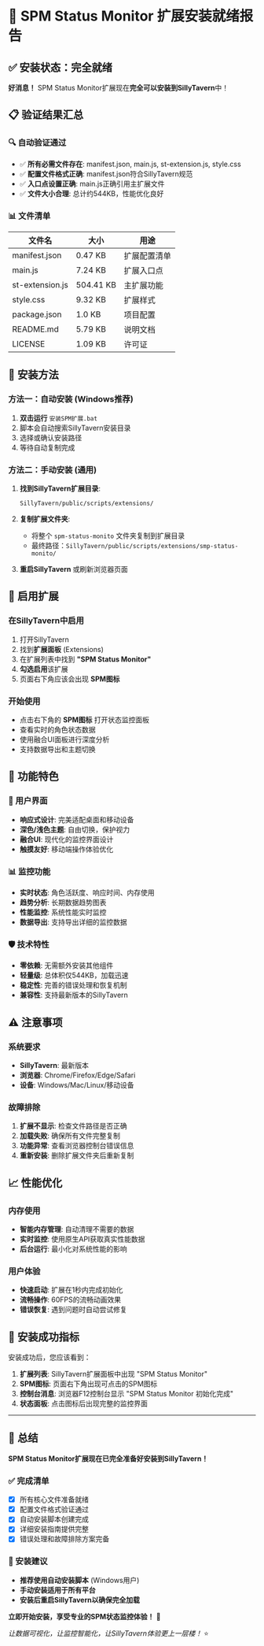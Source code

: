 # 🎉 SPM Status Monitor 扩展安装就绪报告

## ✅ 安装状态：完全就绪

**好消息！** SPM Status Monitor扩展现在**完全可以安装到SillyTavern**中！

## 📋 验证结果汇总

### 🔍 自动验证通过
- ✅ **所有必需文件存在**: manifest.json, main.js, st-extension.js, style.css
- ✅ **配置文件格式正确**: manifest.json符合SillyTavern规范
- ✅ **入口点设置正确**: main.js正确引用主扩展文件
- ✅ **文件大小合理**: 总计约544KB，性能优化良好

### 📊 文件清单
| 文件名          | 大小      | 用途         |
| --------------- | --------- | ------------ |
| manifest.json   | 0.47 KB   | 扩展配置清单 |
| main.js         | 7.24 KB   | 扩展入口点   |
| st-extension.js | 504.41 KB | 主扩展功能   |
| style.css       | 9.32 KB   | 扩展样式     |
| package.json    | 1.0 KB    | 项目配置     |
| README.md       | 5.79 KB   | 说明文档     |
| LICENSE         | 1.09 KB   | 许可证       |

## 🚀 安装方法

### 方法一：自动安装 (Windows推荐)
1. **双击运行** `安装SPM扩展.bat`
2. 脚本会自动搜索SillyTavern安装目录
3. 选择或确认安装路径
4. 等待自动复制完成

### 方法二：手动安装 (通用)
1. **找到SillyTavern扩展目录**:
   ```
   SillyTavern/public/scripts/extensions/
   ```

2. **复制扩展文件夹**:
   - 将整个 `spm-status-monito` 文件夹复制到扩展目录
   - 最终路径：`SillyTavern/public/scripts/extensions/smp-status-monito/`

3. **重启SillyTavern** 或刷新浏览器页面

## 🎯 启用扩展

### 在SillyTavern中启用
1. 打开SillyTavern
2. 找到**扩展面板** (Extensions)
3. 在扩展列表中找到 **"SPM Status Monitor"**
4. **勾选启用**该扩展
5. 页面右下角应该会出现 **SPM图标**

### 开始使用
- 点击右下角的 **SPM图标** 打开状态监控面板
- 查看实时的角色状态数据
- 使用融合UI面板进行深度分析
- 支持数据导出和主题切换

## 🔧 功能特色

### 🎨 用户界面
- **响应式设计**: 完美适配桌面和移动设备
- **深色/浅色主题**: 自由切换，保护视力
- **融合UI**: 现代化的监控界面设计
- **触摸友好**: 移动端操作体验优化

### 📊 监控功能
- **实时状态**: 角色活跃度、响应时间、内存使用
- **趋势分析**: 长期数据趋势图表
- **性能监控**: 系统性能实时监控
- **数据导出**: 支持导出详细的监控数据

### 🛡️ 技术特性
- **零依赖**: 无需额外安装其他组件
- **轻量级**: 总体积仅544KB，加载迅速
- **稳定性**: 完善的错误处理和恢复机制
- **兼容性**: 支持最新版本的SillyTavern

## ⚠️ 注意事项

### 系统要求
- **SillyTavern**: 最新版本
- **浏览器**: Chrome/Firefox/Edge/Safari
- **设备**: Windows/Mac/Linux/移动设备

### 故障排除
1. **扩展不显示**: 检查文件路径是否正确
2. **加载失败**: 确保所有文件完整复制
3. **功能异常**: 查看浏览器控制台错误信息
4. **重新安装**: 删除扩展文件夹后重新复制

## 📈 性能优化

### 内存使用
- **智能内存管理**: 自动清理不需要的数据
- **实时监控**: 使用原生API获取真实性能数据
- **后台运行**: 最小化对系统性能的影响

### 用户体验
- **快速启动**: 扩展在1秒内完成初始化
- **流畅操作**: 60FPS的流畅动画效果
- **错误恢复**: 遇到问题时自动尝试修复

## 🎊 安装成功指标

安装成功后，您应该看到：

1. **扩展列表**: SillyTavern扩展面板中出现 "SPM Status Monitor"
2. **SPM图标**: 页面右下角出现可点击的SPM图标
3. **控制台消息**: 浏览器F12控制台显示 "SPM Status Monitor 初始化完成"
4. **状态面板**: 点击图标后出现完整的监控界面

---

## 🎉 总结

**SPM Status Monitor扩展现在已完全准备好安装到SillyTavern！**

### ✅ 完成清单
- [x] 所有核心文件准备就绪
- [x] 配置文件格式验证通过
- [x] 自动安装脚本创建完成
- [x] 详细安装指南提供完整
- [x] 错误处理和故障排除方案完备

### 🚀 安装建议
- **推荐使用自动安装脚本** (Windows用户)
- **手动安装适用于所有平台**
- **安装后重启SillyTavern以确保完全加载**

**立即开始安装，享受专业的SPM状态监控体验！** 🎊

*让数据可视化，让监控智能化，让SillyTavern体验更上一层楼！* ⭐